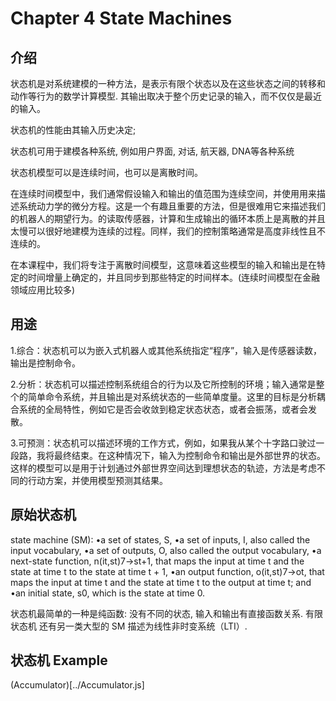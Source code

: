 # Chapter 4 State Machines

## 介绍

状态机是对系统建模的一种方法，是表示有限个状态以及在这些状态之间的转移和动作等行为的数学计算模型. 其输出取决于整个历史记录的输入，而不仅仅是最近的输入。

状态机的性能由其输入历史决定;

状态机可用于建模各种系统, 例如用户界面, 对话, 航天器, DNA等各种系统

状态机模型可以是连续时间，也可以是离散时间。

在连续时间模型中，我们通常假设输入和输出的值范围为连续空间，并使用用来描述系统动力学的微分方程。这是一个有趣且重要的方法，但是很难用它来描述我们的机器人的期望行为。的读取传感器，计算和生成输出的循环本质上是离散的并且太慢可以很好地建模为连续的过程。同样，我们的控制策略通常是高度非线性且不连续的。

在本课程中，我们将专注于离散时间模型，这意味着这些模型的输入和输出是在特定的时间增量上确定的，并且同步到那些特定的时间样本。(连续时间模型在金融领域应用比较多)

## 用途
1.综合：状态机可以为嵌入式机器人或其他系统指定“程序”，输入是传感器读数，输出是控制命令。

2.分析：状态机可以描述控制系统组合的行为以及它所控制的环境；输入通常是整个的简单命令系统，并且输出是对系统状态的一些简单度量。这里的目标是分析耦合系统的全局特性，例如它是否会收敛到稳定状态状态，或者会振荡，或者会发散。

3.可预测：状态机可以描述环境的工作方式，例如，如果我从某个十字路口驶过一段路，我将最终结束。在这种情况下，输入为控制命令和输出是外部世界的状态。这样的模型可以是用于计划通过外部世界空间达到理想状态的轨迹，方法是考虑不同的行动方案，并使用模型预测其结果。


## 原始状态机
state machine (SM):
 •a set of states, S, 
 •a set of inputs, I, also called the input vocabulary, 
 •a set of outputs, O, also called the output vocabulary, 
 •a next-state function, n(it,st)7→st+1, that maps the input at time t and the state at time t to the state at time t + 1, 
 •an output function, o(it,st)7→ot, that maps the input at time t and the state at time t to the output at time t; and 
 •an initial state, s0, which is the state at time 0.

状态机最简单的一种是纯函数: 没有不同的状态, 输入和输出有直接函数关系. 
有限状态机
还有另一类大型的 SM 描述为线性非时变系统（LTI）.

## 状态机 Example
(Accumulator)[../Accumulator.js]

